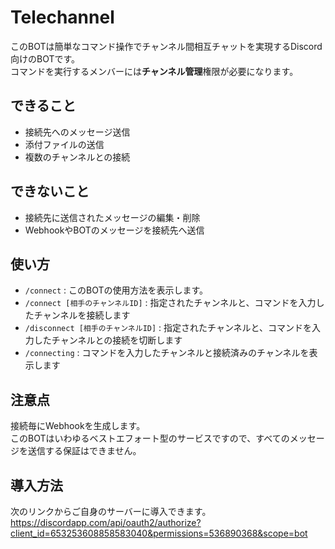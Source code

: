 # Telechannel
このBOTは簡単なコマンド操作でチャンネル間相互チャットを実現するDiscord向けのBOTです。  
コマンドを実行するメンバーには**チャンネル管理**権限が必要になります。  

## できること
- 接続先へのメッセージ送信
- 添付ファイルの送信
- 複数のチャンネルとの接続

## できないこと
- 接続先に送信されたメッセージの編集・削除
- WebhookやBOTのメッセージを接続先へ送信

## 使い方
- `/connect` : このBOTの使用方法を表示します。
- `/connect [相手のチャンネルID]` : 指定されたチャンネルと、コマンドを入力したチャンネルを接続します
- `/disconnect [相手のチャンネルID]` : 指定されたチャンネルと、コマンドを入力したチャンネルとの接続を切断します
- `/connecting` : コマンドを入力したチャンネルと接続済みのチャンネルを表示します

## 注意点
接続毎にWebhookを生成します。  
このBOTはいわゆるベストエフォート型のサービスですので、すべてのメッセージを送信する保証はできません。  

## 導入方法
次のリンクからご自身のサーバーに導入できます。  
https://discordapp.com/api/oauth2/authorize?client_id=653253608858583040&permissions=536890368&scope=bot  
